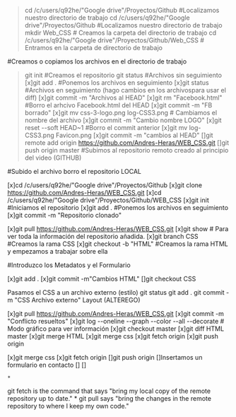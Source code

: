 >cd /c/users/q92he/"Google drive"/Proyectos/Github #Localizamos nuestro directorio de trabajo
>cd /c/users/q92he/"Google drive"/Proyectos/Github #Localizamos nuestro directorio de trabajo
mkdir Web_CSS # Creamos la carpeta del directorio de trabajo
>cd /c/users/q92he/"Google drive"/Proyectos/Github/Web_CSS # Entramos en la carpeta de directorio de trabajo

#Creamos o copiamos los archivos en el directorio de trabajo

>git init #Creamos el repositorio
git status #Archivos sin seguimiento
[x]git add . #Ponemos los archivos en seguimiento
[x]git status #Archivos en seguimiento 
(hago cambios en los archivospara usar el diff)
[x]git commit -m "Archivos al HEAD"
[x]git rm "Facebook.html" #Borro el arhcivo Facebook.html del HEAD
[x]git commit -m "FB borrado"
[x]git mv css-3-logo.png log-CSS3.png # Cambiamos el nombre del archivo
[x]git commit -m "Cambio nombre LOGO"
[x]git reset --soft HEAD~1 #Borro el commit anterior
[x]git mv log-CSS3.png Favicon.png
[x]git commit -m "cambios al HEAD"
[]git remote add origin https://github.com/Andres-Heras/WEB_CSS.git 
[]git push origin master #Subimos al repositorio remoto creado al principio del video (GITHUB)

#Subido el archivo borro el repositorio LOCAL

[x]cd /c/users/q92he/"Google drive"/Proyectos/Github 
[x]git clone https://github.com/Andres-Heras/WEB_CSS.git
[x]cd /c/users/q92he/"Google drive"/Proyectos/Github/WEB_CSS
[x]git init #Iniciamos el repositorio
[x]git add . #Ponemos los archivos en seguimiento
[x]git commit -m "Repositorio clonado" 

[x]git pull  https://github.com/Andres-Heras/WEB_CSS.git
[x]git show # Para ver toda la información del repositorio añadida.
[x]git branch CSS #Creamos la rama CSS
[x]git checkout -b "HTML" #Creamos la rama HTML y empezamos a trabajar sobre ella

#Introduzco los Metadatos y el Formulario

[x]git add .
[x]git commit -m"Cambios HTML"
[]git checkout CSS

Pasamos el CSS a un archivo externo (estilo)
git status
git add .
git commit -m "CSS Archivo externo"
Layout (ALTEREGO)

[x]git pull  https://github.com/Andres-Heras/WEB_CSS.git
[x]git commit -m "Conflicto resueltos"
[x]git log --oneline --graph --color --all --decorate # Modo gráfico para ver información
[x]git checkout master
[x]git diff HTML master
[x]git merge HTML
[x]git merge css
[x]git fetch origin
[x]git push origin

[x]git merge css
[x]git fetch origin
[]git push origin
[]Insertamos un formulario en contacto
[]<meta name="viewport" content="width=device-width, initial-scale=1.0">
[]

	* 
git fetch is the command that says "bring my local copy of the remote repository up to date."
	* 
git pull says "bring the changes in the remote repository to where I keep my own code."






